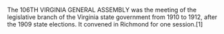 The 106TH VIRGINIA GENERAL ASSEMBLY was the meeting of the legislative branch of the Virginia state government from 1910 to 1912, after the 1909 state elections. It convened in Richmond for one session.[1]
